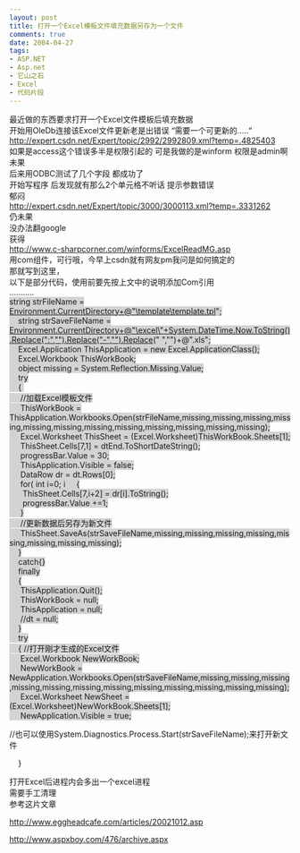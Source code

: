 ```yaml
---
layout: post
title: 打开一个Excel模板文件填充数据另存为一个文件
comments: true
date: 2004-04-27
tags:
- ASP.NET
- Asp.net
- 它山之石
- Excel
- 代码片段
---
```


<p>最近做的东西要求打开一个Excel文件模板后填充数据<br />开始用OleDb连接该Excel文件更新老是出错误 “需要一个可更新的.....“<br /><a href="http://expert.csdn.net/Expert/topic/2992/2992809.xml?temp=.4825403">http://expert.csdn.net/Expert/topic/2992/2992809.xml?temp=.4825403</a><br />如果是access这个错误多半是权限引起的 可是我做的是winform 权限是admin啊<br />未果<br />后来用ODBC测试了几个字段 都成功了<br />开始写程序 后发现就有那么2个单元格不听话 提示参数错误<br />郁闷<br /><a href="http://expert.csdn.net/Expert/topic/3000/3000113.xml?temp=.3331262">http://expert.csdn.net/Expert/topic/3000/3000113.xml?temp=.3331262</a><br />仍未果<br />没办法翻google<br />获得<br /><a href="http://www.c-sharpcorner.com/winforms/ExcelReadMG.asp">http://www.c-sharpcorner.com/winforms/ExcelReadMG.asp</a><br />用com组件，可行哦，今早上csdn就有网友pm我问是如何搞定的<br />那就写到这里，<br />以下是部分代码，使用前要先按上文中的说明添加Com引用<br />...........<br /><span style="background-color: #d3d3d3;">string strFileName = </span><a href="mailto:Environment.CurrentDirectory+@%22%5Ctemplate%5Ctemplate.tpl"><span style="background-color: #d3d3d3;">Environment.CurrentDirectory+@"\template\template.tpl</span></a><span style="background-color: #d3d3d3;">";<br />    string strSaveFileName = </span><a href="mailto:Environment.CurrentDirectory+@%22%5Cexcel%5C%22+System.DateTime.Now.ToString().Replace(%22:%22,%22%22).Replace(%22-%22,%22%22).Replace"><span style="background-color: #d3d3d3;">Environment.CurrentDirectory+@"\excel\"+System.DateTime.Now.ToString().Replace(":","").Replace("-","").Replace</span></a><span style="background-color: #d3d3d3;">(" ","")+@".xls";<br />    Excel.Application ThisApplication = new Excel.ApplicationClass();<br />    Excel.Workbook ThisWorkBook;<br />    object missing = System.Reflection.Missing.Value;<br />    try<br />    { <br />     //加载Excel模板文件<br />     ThisWorkBook = ThisApplication.Workbooks.Open(strFileName,missing,missing,missing,missing,missing,missing,missing,missing,missing,missing,missing,missing);<br />     Excel.Worksheet ThisSheet = (Excel.Worksheet)ThisWorkBook.Sheets[1];<br />     ThisSheet.Cells[7,1] = dtEnd.ToShortDateString();<br />     progressBar.Value = 30;<br />     ThisApplication.Visible = false;<br />     DataRow dr = dt.Rows[0];<br />     for( int i=0; i     {<br />      ThisSheet.Cells[7,i+2] = dr[i].ToString();<br />      progressBar.Value +=1;<br />     }<br />     //更新数据后另存为新文件<br />     ThisSheet.SaveAs(strSaveFileName,missing,missing,missing,missing,missing,missing,missing,missing);<br />    }<br />    catch{}<br />    finally<br />    {<br />     ThisApplication.Quit();<br />     ThisWorkBook = null;<br />     ThisApplication = null;<br />     //dt = null;<br />    }<br />    try<br />    { //打开刚才生成的Excel文件<br />     Excel.Workbook NewWorkBook;<br />     NewWorkBook = NewApplication.Workbooks.Open(strSaveFileName,missing,missing,missing,missing,missing,missing,missing,missing,missing,missing,missing,missing);<br />     Excel.Worksheet NewSheet = (Excel.Worksheet)NewWorkBook.Sheets[1];<br />     NewApplication.Visible = true;</span></p>
<p>//也可以使用System.Diagnostics.Process.Start(strSaveFileName);来打开新文件</p>
<p>    }</p>
<p>打开Excel后进程内会多出一个excel进程<br />需要手工清理<br />参考这片文章</p>
<p><a href="http://www.eggheadcafe.com/articles/20021012.asp">http://www.eggheadcafe.com/articles/20021012.asp</a></p>
<p><a href="http://www.aspxboy.com/476/archive.aspx">http://www.aspxboy.com/476/archive.aspx</a></p>
<p></p>				
